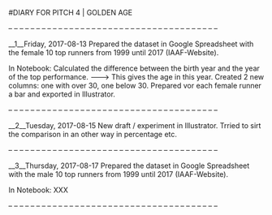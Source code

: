#DIARY FOR PITCH 4 | GOLDEN AGE

– – – – – – – – – – – – – – – – – – – – – – – – – – – – – – – – – – – – – – 

__1__Friday, 2017-08-13
Prepared the dataset in Google Spreadsheet with the female 
10 top runners from 1999 until 2017 (IAAF-Website). 

In Notebook: 
Calculated the difference between the birth year and the year of the top performance.
---> This gives the age in this year. Created 2 new columns: one with over 30,
one below 30. Prepared vor each female runner a bar and exported in Illustrator.

– – – – – – – – – – – – – – – – – – – – – – – – – – – – – – – – – – – – – – 

__2__Tuesday, 2017-08-15
New draft / experiment in Illustrator.
Trried to sirt the comparison in an other way in percentage etc.

– – – – – – – – – – – – – – – – – – – – – – – – – – – – – – – – – – – – – – 

__3__Thursday, 2017-08-17
Prepared the dataset in Google Spreadsheet with the male 
10 top runners from 1999 until 2017 (IAAF-Website). 

In Notebook: 
XXX

– – – – – – – – – – – – – – – – – – – – – – – – – – – – – – – – – – – – – – 


